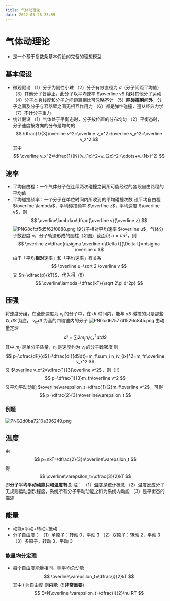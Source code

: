 ```yaml
---
title: 气体动理论
date: 2022-05-28 23:59
---
```

# 气体动理论
* 是一个基于复数条基本假设的完备的理想模型
## 基本假设
* 微观假设
（1）分子为刚性小球
（2）分子有效直径为 $d$（分子间距平均值）
（3）其他分子皆静止，此分子以平均速率 $\overline v$ 相对其他分子运动
（4）分子本身线度和分子之间距离相比可忽略不计
（5）**除碰撞瞬间外**，分子之间及分子与容器壁之间无相互作用力
（6）都是弹性碰撞，遵从经典力学
（7）不计分子重力
* 统计假设
（1）气体处于平衡态时，分子按位置的分布均匀
（2）平衡态时，分子速度按方向的分布是均匀的
$$
\dfrac{1}{3}\overline v^2=\overline v_x^2=\overline v_y^2=\overline v_z^2
$$
其中
$$
\overline v_x^2=\dfrac{1}{N}(v_{1x}^2+v_{2x}^2+\cdots+v_{Nx}^2)
$$
## 速率
* 平均自由程：一个气体分子在连续两次碰撞之间所可能经过的各段自由路程的平均值
* 平均碰撞频率：一个分子在单位时间内所收到的平均碰撞次数
设平均自由程 $\overline \lambda$，平均碰撞频率 $\overline z$，平均速度 $\overline v$，则
$$
\overline\lambda=\dfrac{\overline v}{\overline z}
$$
![PNG8cfcf5d5f62f0888.png](http://image.tjzfile.xyz/images/2022/06/07/PNG8cfcf5d5f62f0888.png)
设分子相对平均速率 $\overline u$，气体分子数密度 $n$，分子轨迹形成的圆柱（如图）截面积 $\sigma=\pi d^2$，则
$$
\overline z=\dfrac{n\sigma \overline u\Delta t}{\Delta t}=n\sigma \overline u
$$
由于「平均**相对**速率」和「平均速率」有关系
$$
\overline u=\sqrt 2 \overline v
$$
又 $n=\dfrac{p}{kT}$，代入得（‼️）
$$
\overline\lambda=\dfrac{kT}{\sqrt 2\pi d^2p}
$$
## 压强
将速度分组，在全部速度为 $v_i$ 的分子中，在 $dt$ 时间内，能与 $dS$ 碰撞的只是那些以 $dS$ 为底， $v_{ix}dt$ 为高的四棱锥内的分子
![PNGcd6757741526c845.png](http://image.tjzfile.xyz/images/2022/06/07/PNGcd6757741526c845.png)
由动量定理
$$
dI=\sum_i 2m_fn_iv_{ix}^2dtdS
$$
其中 $m_f$ 是单分子质量，$n_i$ 是速度约为 $v_i$ 的分子数密度
则
$$
p=\dfrac{dF}{dS}=\dfrac{dI}{dSdt}=m_f\sum_i n_iv_{ix}^2=m_fn\overline v_x^2
$$
又 $\overline v_x^2=\dfrac{1}{3}\overline v^2$，则（‼️）
$$
p=\dfrac{1}{3}m_fn\overline v^2
$$
又平均平动动能 $\overline\varepsilon_t=\dfrac{1}{2}m_f\overline v^2$，可得
$$
p=\dfrac{2}{3}n\overline\varepsilon_t
$$
### 例题
![PNG2d0ba7210a396249.png](http://image.tjzfile.xyz/images/2022/06/07/PNG2d0ba7210a396249.png)
## 温度
由
$$
p=nkT=\dfrac{2}{3}n\overline\varepsilon_t
$$
得
$$
\overline\varepsilon_t=\dfrac{3}{2}kT
$$
即**分子平均平动动能只和温度有关**
注：
（1）温度是统计概念
（2）温度反应分子无规则运动剧烈程度，系统所有分子平动动能之和为系统内动能
（3）是平衡态的描述
## 能量
* 动能=平动+转动+振动
* 分子自由度：
（1）单原子：转动 0，平动 3
（2）双原子：转动 2，平动 3
（3）多原子，转动 3，平动 3
### 能量均分定理
* 每个自由度能量相同，则平均总动能
$$
\overline\varepsilon_t=\dfrac{i}{2}kT
$$
其中 $i$ 为自由度
则**内能**（‼️**非常重要**）
$$
E=N\overline \varepsilon_t=\dfrac{i}{2}\nu RT
$$